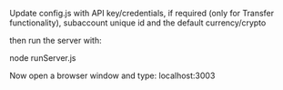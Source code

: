 Update config.js with API key/credentials, if required (only for Transfer functionality), subaccount unique id and the default currency/crypto

then run the server with:

node runServer.js

Now open a browser window and type:
localhost:3003

